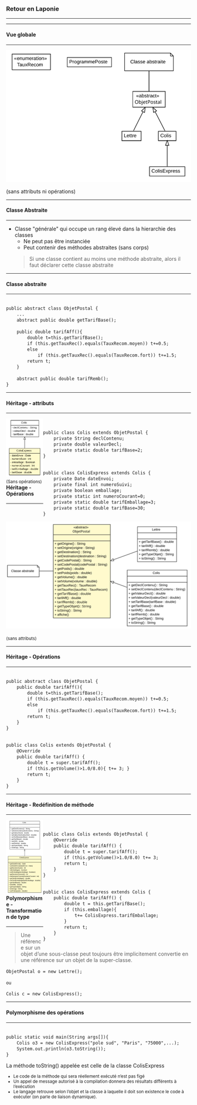 ### Retour en Laponie
---------------------------
---
#### Vue globale
-------------------------
<img src="uml4/tp3.svg" />

(sans attributs ni opérations)

---
#### Classe Abstraite
---------------------

* Classe "générale" qui occupe un rang élevé dans la hierarchie des classes
    * Ne peut pas être instanciée
    * Peut contenir des méthodes abstraites (sans corps)
    > Si une classe contient au moins une méthode abstraite, alors il faut déclarer cette classe
    abstraite

---
#### Classe abstraite
---------------------
<pre><code>
public abstract class ObjetPostal {
    ...
    abstract public double getTarifBase();
    
    public double tarifAff(){
        double t=this.getTarifBase();
        if (this.getTauxRec().equals(TauxRecom.moyen)) t+=0.5;
        else 
            if (this.getTauxRec().equals(TauxRecom.fort)) t+=1.5;
        return t;
    }
    
    abstract public double tarifRemb();
}
</code></pre>

---
#### Héritage - attributs
------------------
<div style="float:left;width:20%;">
<img src="uml2/ColisExpress.svg" />
<small>(Sans opérations)</small>
</div>

</div>
<div style="float:right;width:80%;">
<pre><code>
public class Colis extends ObjetPostal {
    private String declContenu;
    private double valeurDecl;
    private static double tarifBase=2;
}
</code></pre>

<pre><code>
public class ColisExpress extends Colis {
    private Date dateEnvoi;
    private final int numeroSuivi;
    private boolean emballage;
    private static int numeroCourant=0;
    private static double tarifEmballage=3;
    private static double tarifBase=30;
}
</code></pre>
</div>

---

#### Héritage - Opérations 
------------------
<img src="uml5/ObjetPostal.svg" />

<small>(sans attributs)</small>

---

#### Héritage - Opérations
------------------
<pre><code>
public abstract class ObjetPostal {
    public double tarifAff(){
        double t=this.getTarifBase();
        if (this.getTauxRec().equals(TauxRecom.moyen)) t+=0.5;
        else 
            if (this.getTauxRec().equals(TauxRecom.fort)) t+=1.5;
        return t;
    }
}
</code></pre>
<pre><code>
public class Colis extends ObjetPostal {
    @Override
    public double tarifAff() {
        double t = super.tarifAff();
        if (this.getVolume()>1.0/8.0){ t+= 3; }
        return t;
    }
}
</code></pre>

---
#### Héritage - Redéfinition de méthode
------------------
<div style="float:left;width:20%;">
<img src="uml3/ColisExpress.svg" />
</div>

</div>
<div style="float:right;width:80%;">
<pre><code>
public class Colis extends ObjetPostal {
    @Override
    public double tarifAff() {
        double t = super.tarifAff();
        if (this.getVolume()>1.0/8.0) t+= 3;
        return t;
    }
}
</code></pre>

<pre><code>
public class ColisExpress extends Colis {
    public double tarifAff() {
        double t = this.getTarifBase();
        if (this.emballage){
            t+= ColisExpress.tarifEmballage;
        } 
        return t;
    }
}
</code></pre>
</div>

---

#### Polymorphisme - Transformation de type
------------------

> Une référence sur un objet d’une sous-classe peut toujours être implicitement convertie
en une référence sur un objet de la super-classe.

<pre><code>ObjetPostal o = new Lettre();</code></pre>
<small>ou</small>
<pre><code>Colis c = new ColisExpress();</code></pre>

---
#### Polymorphisme des opérations
------------------
<pre><code>
public static void main(String args[]){
    Colis o3 = new ColisExpress("pole sud", "Paris", "75000",...);
    System.out.println(o3.toString()); 
}
</code></pre>

La méthode toString() appelée est celle de la classe ColisExpress
<small>
* Le code de la méthode qui sera réellement exécuté n’est pas figé
* Un appel de message autorisé à la compilation donnera des résultats différents à l’exécution
* Le langage retrouve selon l’objet et la classe à laquelle il doit son existence le code à exécuter (on parle de liaison dynamique).

</small>